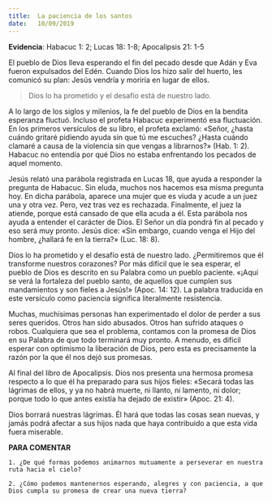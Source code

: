 ```yaml
---
title:  La paciencia de los santos
date:   10/09/2019
---
```


**Evidencia**: Habacuc 1: 2; Lucas 18: 1-8; Apocalipsis 21: 1-5 

El pueblo de Dios lleva esperando el fin del pecado desde que Adán y Eva fueron expulsados del Edén. Cuando Dios los hizo salir del huerto, les comunicó su plan: Jesús vendría y moriría en lugar de ellos. 

> Dios lo ha prometido y el desafío está de nuestro lado. 

A lo largo de los siglos y milenios, la fe del pueblo de Dios en la bendita esperanza fluctuó. Incluso el profeta Habacuc experimentó esa fluctuación. En los primeros versículos de su libro, el profeta exclamó: «Señor, ¿hasta cuándo gritaré pidiendo ayuda sin que tú me escuches? ¿Hasta cuándo clamaré a causa de la violencia sin que vengas a librarnos?» (Hab. 1: 2). Habacuc no entendía por qué Dios no estaba enfrentando los pecados de aquel momento. 

Jesús relató una parábola registrada en Lucas 18, que ayuda a responder la pregunta de Habacuc. Sin eluda, muchos nos hacemos esa misma pregunta hoy. En dicha parábola, aparece una mujer que es viuda y acude a un juez una y otra vez. Pero, vez tras vez es rechazada. Finalmente, el juez la atiende, porque está cansado de que ella acuda a él. Esta parábola nos ayuda a entender el carácter de Dios. El Señor un día pondrá fin al pecado y eso será muy pronto. Jesús dice: «Sin embargo, cuando venga el Hijo del hombre, ¿hallará fe en la tierra?» (Luc. 18: 8). 

Dios lo ha prometido y el desafío está de nuestro lado. ¿Permitiremos que él transforme nuestros corazones? Por más difícil que le sea esperar, el pueblo de Dios es descrito en su Palabra como un pueblo paciente. «¡Aquí se verá la fortaleza del pueblo santo, de aquellos que cumplen sus mandamientos y son fieles a Jesús!» (Apoc. 14: 12). La palabra traducida en este versículo como paciencia significa literalmente resistencia. 

Muchas, muchísimas personas han experimentado el dolor de perder a sus seres queridos. Otros han sido abusados. Otros han sufrido ataques o robos. Cualquiera que sea el problema, contamos con la promesa de Dios en su Palabra de que todo terminará muy pronto. A menudo, es difícil esperar con optimismo la liberación de Dios, pero esta es precisamente la razón por la que él nos dejó sus promesas. 

Al final del libro de Apocalipsis. Dios nos presenta una hermosa promesa respecto a lo que él ha preparado para sus hijos fieles: «Secará todas las lágrimas de ellos, y ya no habrá muerte, ni llanto, ni lamento, ni dolor; porque todo lo que antes existía ha dejado de existir» (Apoc. 21: 4). 

Dios borrará nuestras lágrimas. Él hará que todas las cosas sean nuevas, y jamás podrá afectar a sus hijos nada que haya contribuido a que esta vida fuera miserable. 

**PARA COMENTAR**

`1. ¿De qué formas podemos animarnos mutuamente a perseverar en nuestra ruta hacia el cielo?`

`2. ¿Cómo podemos mantenernos esperando, alegres y con paciencia, a que Dios cumpla su promesa de crear una nueva tierra?`